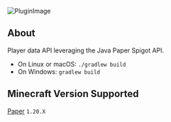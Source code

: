 ![PluginImage](https://i.imgur.com/32iHaoT.png)

## About

Player data API leveraging the Java Paper Spigot API.

* On Linux or macOS: `./gradlew build`
* On Windows: `gradlew build`

## Minecraft Version Supported

[Paper](https://papermc.io/software/paper) `1.20.X`
